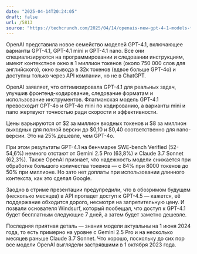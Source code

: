 ```yaml
---
date: "2025-04-14T20:24:05"
draft: false
url: /5813
source: "https://techcrunch.com/2025/04/14/openais-new-gpt-4-1-models-focus-on-coding/"
---
```


OpenAI представила новое семейство моделей GPT-4.1, включающее варианты GPT-4.1, GPT-4.1 mini и GPT-4.1 nano. Все они специализируются на программировании и следовании инструкциям, имеют контекстное окно в 1 миллион токенов (около 750 000 слов для английского), окно вывода в 32к токенов (вдвое больше GPT-4o) и доступны только через API компании, но не в ChatGPT.

OpenAI заявляет, что оптимизировала GPT-4.1 для реальных задач, улучшив фронтенд-кодирование, следование форматам и использование инструментов. Флагманская модель GPT-4.1 превосходит GPT-4o и GPT-4o mini по кодированию, а варианты mini и nano жертвуют точностью ради скорости и эффективности.

Цены варьируются от $2 за миллион входных токенов и $8 за миллион выходных для полной версии до $0,10 и $0,40 соответственно для nano-версии. Это на 25% дешевле, чем GPT-4o. 

При этом результаты GPT-4.1 на бенчмарке SWE-bench Verified (52-54,6%) немного отстают от Gemini 2.5 Pro (63,8%) и Claude 3.7 Sonnet (62,3%). Также OpenAI признает, что надежность модели снижается при обработке большого количества токенов — с 84% при 8000 токенов до 50% при миллионе. Но зато нет доплаты при использовании длинного контекста, как это сделал Google.

Заодно в стриме презентации предупредили, что в обозримом будущем (несколько месяцев) в API пропадет доступ к GPT-4.5 — кажется, её поддержание обходится дорого, несмотря на запретительную цену. И позвали основателя Windsurf, который пообещал, что доступ к GPT-4.1 будет бесплатным следующие 7 дней, а затем будет заметно дешевле. 

Последняя приятная деталь — знания модели актуальны на 1 июня 2024 года, то есть примерно на уровне с Gemini 2.5 Pro и на несколько месяцев раньше Claude 3.7 Sonnet. Что хорошо, поскольку до сих пор все модели OpenAI выглядели застрявшими в 1 октября 2023 года.